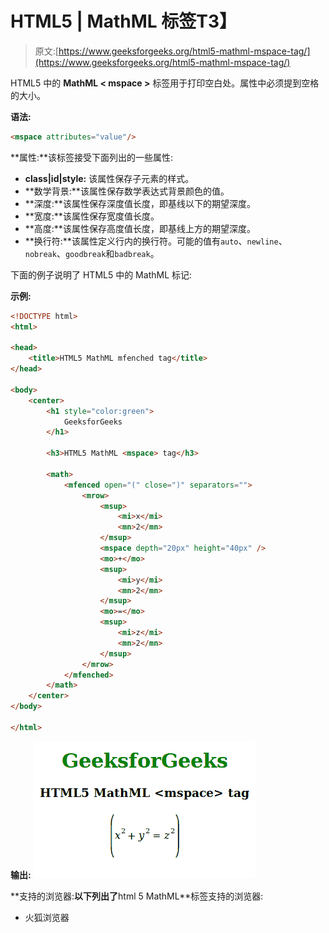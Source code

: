 # HTML5 | MathML <mspace>标签</mspace>T3】

> 原文:[https://www.geeksforgeeks.org/html5-mathml-mspace-tag/](https://www.geeksforgeeks.org/html5-mathml-mspace-tag/)

HTML5 中的 **MathML < mspace >** 标签用于打印空白处。属性中必须提到空格的大小。

**语法:**

```html
<mspace attributes="value"/>
```

**属性:**该标签接受下面列出的一些属性:

*   **class|id|style:** 该属性保存子元素的样式。
*   **数学背景:**该属性保存数学表达式背景颜色的值。
*   **深度:**该属性保存深度值长度，即基线以下的期望深度。
*   **宽度:**该属性保存宽度值长度。
*   **高度:**该属性保存高度值长度，即基线上方的期望深度。
*   **换行符:**该属性定义行内的换行符。可能的值有`auto`、`newline`、`nobreak`、`goodbreak`和`badbreak`。

下面的例子说明了 HTML5 中的 MathML <mspace>标记:</mspace>

**示例:**

```html
<!DOCTYPE html>
<html>

<head>
    <title>HTML5 MathML mfenched tag</title>
</head>

<body>
    <center>
        <h1 style="color:green"> 
            GeeksforGeeks 
        </h1>

        <h3>HTML5 MathML <mspace> tag</h3>

        <math>
            <mfenced open="(" close=")" separators="">
                <mrow>
                    <msup>
                        <mi>x</mi>
                        <mn>2</mn>
                    </msup>
                    <mspace depth="20px" height="40px" />
                    <mo>+</mo>
                    <msup>
                        <mi>y</mi>
                        <mn>2</mn>
                    </msup>
                    <mo>=</mo>
                    <msup>
                        <mi>z</mi>
                        <mn>2</mn>
                    </msup>
                </mrow>
            </mfenched>
        </math>
    </center>
</body>

</html>
```

**输出:**
![](img/2b8dc5dcc79ea72c6a51a579d2191787.png)

**支持的浏览器:**以下列出了**html 5 MathML<mspace>**标签支持的浏览器:

*   火狐浏览器